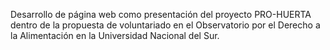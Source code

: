 Desarrollo de página web como presentación del proyecto PRO-HUERTA dentro de la propuesta de voluntariado en el Observatorio
por el Derecho a la Alimentación en la Universidad Nacional del Sur.
